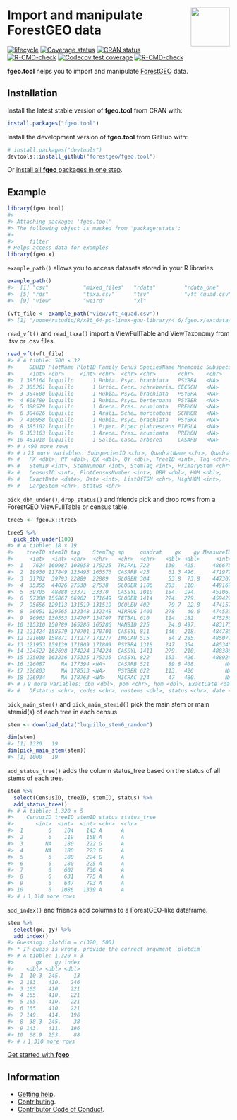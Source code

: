 
<!-- README.md is generated from README.Rmd. Please edit that file -->

# <img src="https://i.imgur.com/vTLlhbp.png" align="right" height=88 /> Import and manipulate ForestGEO data

<!-- badges: start -->

[![lifecycle](https://img.shields.io/badge/lifecycle-maturing-blue.svg)](https://lifecycle.r-lib.org/articles/stages.html)
[![Coverage
status](https://coveralls.io/repos/github/forestgeo/fgeo.tool/badge.svg)](https://coveralls.io/github/forestgeo/fgeo.tool)
[![CRAN
status](https://www.r-pkg.org/badges/version/fgeo.tool)](https://cran.r-project.org/package=fgeo.tool)
[![R-CMD-check](https://github.com/forestgeo/fgeo.tool/workflows/R-CMD-check/badge.svg)](https://github.com/forestgeo/fgeo.tool/actions)
[![Codecov test
coverage](https://codecov.io/gh/forestgeo/fgeo.tool/branch/main/graph/badge.svg)](https://app.codecov.io/gh/forestgeo/fgeo.tool?branch=main)
[![R-CMD-check](https://github.com/forestgeo/fgeo.tool/actions/workflows/R-CMD-check.yaml/badge.svg)](https://github.com/forestgeo/fgeo.tool/actions/workflows/R-CMD-check.yaml)
<!-- badges: end -->

**fgeo.tool** helps you to import and manipulate
[ForestGEO](https://forestgeo.si.edu/) data.

## Installation

Install the latest stable version of **fgeo.tool** from CRAN with:

``` r
install.packages("fgeo.tool")
```

Install the development version of **fgeo.tool** from GitHub with:

``` r
# install.packages("devtools")
devtools::install_github("forestgeo/fgeo.tool")
```

Or [install all **fgeo** packages in one
step](https://forestgeo.github.io/fgeo//index.html#installation).

## Example

``` r
library(fgeo.tool)
#> 
#> Attaching package: 'fgeo.tool'
#> The following object is masked from 'package:stats':
#> 
#>     filter
# Helps access data for examples
library(fgeo.x)
```

`example_path()` allows you to access datasets stored in your R
libraries.

``` r
example_path()
#>  [1] "csv"           "mixed_files"   "rdata"         "rdata_one"    
#>  [5] "rds"           "taxa.csv"      "tsv"           "vft_4quad.csv"
#>  [9] "view"          "weird"         "xl"

(vft_file <- example_path("view/vft_4quad.csv"))
#> [1] "/home/rstudio/R/x86_64-pc-linux-gnu-library/4.6/fgeo.x/extdata/view/vft_4quad.csv"
```

`read_vft()` and `read_taxa()` import a ViewFullTable and ViewTaxonomy
from .tsv or .csv files.

``` r
read_vft(vft_file)
#> # A tibble: 500 × 32
#>     DBHID PlotName PlotID Family Genus SpeciesName Mnemonic Subspecies SpeciesID
#>     <int> <chr>     <int> <chr>  <chr> <chr>       <chr>    <chr>          <int>
#>  1 385164 luquillo      1 Rubia… Psyc… brachiata   PSYBRA   <NA>             185
#>  2 385261 luquillo      1 Urtic… Cecr… schreberia… CECSCH   <NA>              74
#>  3 384600 luquillo      1 Rubia… Psyc… brachiata   PSYBRA   <NA>             185
#>  4 608789 luquillo      1 Rubia… Psyc… berteroana  PSYBER   <NA>             184
#>  5 388579 luquillo      1 Areca… Pres… acuminata   PREMON   <NA>             182
#>  6 384626 luquillo      1 Arali… Sche… morototoni  SCHMOR   <NA>             196
#>  7 410958 luquillo      1 Rubia… Psyc… brachiata   PSYBRA   <NA>             185
#>  8 385102 luquillo      1 Piper… Piper glabrescens PIPGLA   <NA>             174
#>  9 353163 luquillo      1 Areca… Pres… acuminata   PREMON   <NA>             182
#> 10 481018 luquillo      1 Salic… Case… arborea     CASARB   <NA>              70
#> # ℹ 490 more rows
#> # ℹ 23 more variables: SubspeciesID <chr>, QuadratName <chr>, QuadratID <int>,
#> #   PX <dbl>, PY <dbl>, QX <dbl>, QY <dbl>, TreeID <int>, Tag <chr>,
#> #   StemID <int>, StemNumber <int>, StemTag <int>, PrimaryStem <chr>,
#> #   CensusID <int>, PlotCensusNumber <int>, DBH <dbl>, HOM <dbl>,
#> #   ExactDate <date>, Date <int>, ListOfTSM <chr>, HighHOM <int>,
#> #   LargeStem <chr>, Status <chr>
```

`pick_dbh_under()`, `drop_status()` and friends pick and drop rows from
a ForestGEO ViewFullTable or census table.

``` r
tree5 <- fgeo.x::tree5

tree5 %>% 
  pick_dbh_under(100)
#> # A tibble: 18 × 19
#>    treeID stemID tag    StemTag sp     quadrat    gx    gy MeasureID CensusID
#>     <int>  <int> <chr>  <chr>   <chr>  <chr>   <dbl> <dbl>     <int>    <int>
#>  1   7624 160987 108958 175325  TRIPAL 722     139.  425.     486675        5
#>  2  19930 117849 123493 165576  CASARB 425      61.3 496.     471979        5
#>  3  31702  39793 22889  22889   SLOBER 304      53.8  73.8    447307        5
#>  4  35355  44026 27538  27538   SLOBER 1106    203.  110.     449169        5
#>  5  39705  48888 33371  33370   CASSYL 1010    184.  194.     451067        5
#>  6  57380 155867 66962  171649  SLOBER 1414    274.  279.     459427        5
#>  7  95656 129113 131519 131519  OCOLEU 402      79.7  22.8    474157        5
#>  8  96051 129565 132348 132348  HIRRUG 1403    278    40.6    474523        5
#>  9  96963 130553 134707 134707  TETBAL 610     114.  182.     475236        5
#> 10 115310 150789 165286 165286  MANBID 225      24.0 497.     483175        5
#> 11 121424 158579 170701 170701  CASSYL 811     146.  218.     484785        5
#> 12 121689 158871 171277 171277  INGLAU 515      84.2 285.     485077        5
#> 13 121953 159139 171809 171809  PSYBRA 1318    247.  354.     485345        5
#> 14 124522 162698 174224 174224  CASSYL 1411    279.  210.     488386        5
#> 15 125038 163236 175335 175335  CASSYL 822     153.  426.     488924        5
#> 16 126087     NA 177394 <NA>    CASARB 521      89.8 408.         NA       NA
#> 17 126803     NA 178513 <NA>    PSYBER 622     113.  426          NA       NA
#> 18 126934     NA 178763 <NA>    MICRAC 324      47   480.         NA       NA
#> # ℹ 9 more variables: dbh <dbl>, pom <chr>, hom <dbl>, ExactDate <date>,
#> #   DFstatus <chr>, codes <chr>, nostems <dbl>, status <chr>, date <dbl>
```

`pick_main_stem()` and `pick_main_stemid()` pick the main stem or main
stemid(s) of each tree in each census.

``` r
stem <- download_data("luquillo_stem6_random")

dim(stem)
#> [1] 1320   19
dim(pick_main_stem(stem))
#> [1] 1000   19
```

`add_status_tree()` adds the column status_tree based on the status of
all stems of each tree.

``` r
stem %>% 
  select(CensusID, treeID, stemID, status) %>% 
  add_status_tree()
#> # A tibble: 1,320 × 5
#>    CensusID treeID stemID status status_tree
#>       <int>  <int>  <int> <chr>  <chr>      
#>  1        6    104    143 A      A          
#>  2        6    119    158 A      A          
#>  3       NA    180    222 G      A          
#>  4       NA    180    223 G      A          
#>  5        6    180    224 G      A          
#>  6        6    180    225 A      A          
#>  7        6    602    736 A      A          
#>  8        6    631    775 A      A          
#>  9        6    647    793 A      A          
#> 10        6   1086   1339 A      A          
#> # ℹ 1,310 more rows
```

`add_index()` and friends add columns to a ForestGEO-like dataframe.

``` r
stem %>% 
  select(gx, gy) %>% 
  add_index()
#> Guessing: plotdim = c(320, 500)
#> * If guess is wrong, provide the correct argument `plotdim`
#> # A tibble: 1,320 × 3
#>       gx    gy index
#>    <dbl> <dbl> <dbl>
#>  1  10.3  245.    13
#>  2 183.   410.   246
#>  3 165.   410.   221
#>  4 165.   410.   221
#>  5 165.   410.   221
#>  6 165.   410.   221
#>  7 149.   414.   196
#>  8  38.3  245.    38
#>  9 143.   411.   196
#> 10  68.9  253.    88
#> # ℹ 1,310 more rows
```

[Get started with **fgeo**](https://forestgeo.github.io/fgeo/)

## Information

- [Getting help](https://forestgeo.github.io/fgeo.tool/SUPPORT.html).
- [Contributing](https://forestgeo.github.io/fgeo.tool/CONTRIBUTING.html).
- [Contributor Code of
  Conduct](https://forestgeo.github.io/fgeo.tool/CODE_OF_CONDUCT.html).

